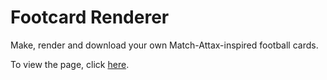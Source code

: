 # Footcard Renderer
Make, render and download your own Match-Attax-inspired football cards.

To view the page, click [here](https://aleifericsson.github.io/footcard-renderer/).